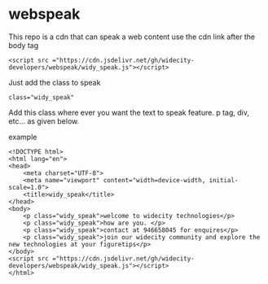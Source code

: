 # webspeak
This repo is a cdn that can speak a web content 
use the cdn link  after the body tag
```
<script src ="https://cdn.jsdelivr.net/gh/widecity-developers/webspeak/widy_speak.js"></script>
```
Just add the class to speak
```
class="widy_speak"
```
Add this class where ever you want the text to speak feature. p tag, div, etc... as given below.

example

```
<!DOCTYPE html>
<html lang="en">
<head>
    <meta charset="UTF-8">
    <meta name="viewport" content="width=device-width, initial-scale=1.0">
    <title>widy_speak</title>
</head>
<body>
    <p class="widy_speak">welcome to widecity technologies</p>
    <p class="widy_speak">how are you. </p>
    <p class="widy_speak">contact at 946658045 for enquires</p>
    <p class="widy_speak">join our widecity community and explore the new technologies at your figuretips</p>
</body>
<script src ="https://cdn.jsdelivr.net/gh/widecity-developers/webspeak/widy_speak.js"></script>
</html>
```

